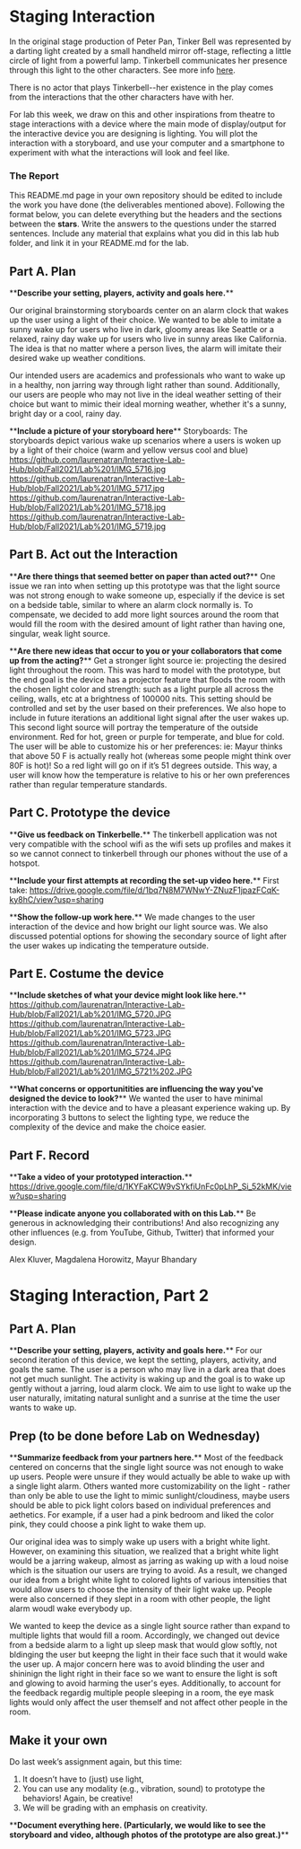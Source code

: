 

# Staging Interaction

In the original stage production of Peter Pan, Tinker Bell was represented by a darting light created by a small handheld mirror off-stage, reflecting a little circle of light from a powerful lamp. Tinkerbell communicates her presence through this light to the other characters. See more info [here](https://en.wikipedia.org/wiki/Tinker_Bell). 

There is no actor that plays Tinkerbell--her existence in the play comes from the interactions that the other characters have with her.

For lab this week, we draw on this and other inspirations from theatre to stage interactions with a device where the main mode of display/output for the interactive device you are designing is lighting. You will plot the interaction with a storyboard, and use your computer and a smartphone to experiment with what the interactions will look and feel like. 


### The Report
This README.md page in your own repository should be edited to include the work you have done (the deliverables mentioned above). Following the format below, you can delete everything but the headers and the sections between the **stars**. Write the answers to the questions under the starred sentences. Include any material that explains what you did in this lab hub folder, and link it in your README.md for the lab.


## Part A. Plan 


\*\***Describe your setting, players, activity and goals here.**\*\*

Our original brainstorming storyboards center on an alarm clock that wakes up the user using a light of their choice. We wanted to be able to imitate a sunny wake up for users who live in dark, gloomy areas like Seattle or a relaxed, rainy day wake up for users who live in sunny areas like California. The idea is that no matter where a person lives, the alarm will imitate their desired wake up weather conditions.

 Our intended users are academics and professionals who want to wake up in a healthy, non jarring way through light rather than sound. Additionally, our users are people who may not live in the ideal weather setting of their choice but want to mimic their ideal morning weather, whether it's a sunny, bright day or a cool, rainy day. 


\*\***Include a picture of your storyboard here**\*\*
Storyboards: 
The storyboards depict various wake up scenarios where a users is woken up by a light of their choice (warm and yellow versus cool and blue)
https://github.com/laurenatran/Interactive-Lab-Hub/blob/Fall2021/Lab%201/IMG_5716.jpg 
https://github.com/laurenatran/Interactive-Lab-Hub/blob/Fall2021/Lab%201/IMG_5717.jpg
https://github.com/laurenatran/Interactive-Lab-Hub/blob/Fall2021/Lab%201/IMG_5718.jpg
https://github.com/laurenatran/Interactive-Lab-Hub/blob/Fall2021/Lab%201/IMG_5719.jpg



## Part B. Act out the Interaction

\*\***Are there things that seemed better on paper than acted out?**\*\*
One issue we ran into when setting up this prototype was that the light source was not strong enough to wake someone up, especially if the device is set on a bedside table, similar to where an alarm clock normally is. To compensate, we decided to add more light sources around the room that would fill the room with the desired amount of light rather than having one, singular, weak light source. 

\*\***Are there new ideas that occur to you or your collaborators that come up from the acting?**\*\*
Get a stronger light source ie: projecting the desired light throughout the room. This was hard to model with the prototype, but the end goal is the device has a projector feature that floods the room with the chosen light color and strength: such as a light purple all across the ceiling, walls, etc at a brightness of 100000 nits. This setting should be controlled and set by the user based on their preferences.
We also hope to include in future iterations an additional light signal after the user wakes up. This second light source will portray the temperature of the outside environment. Red for hot, green or purple for temperate, and blue for cold. The user will be able to customize his or her preferences: ie: Mayur thinks that above 50 F is actually really hot (whereas some people might think over 80F is hot)! So a red light will go on if it’s 51 degrees outside. This way, a user will know how the temperature is relative to his or her own preferences rather than regular temperature standards.


## Part C. Prototype the device

\*\***Give us feedback on Tinkerbelle.**\*\*
The tinkerbell application was not very compatible with the school wifi as the wifi sets up profiles and makes it so we cannot connect to tinkerbell through our phones without the use of a hotspot.


\*\***Include your first attempts at recording the set-up video here.**\*\*
First take: 
https://drive.google.com/file/d/1bq7N8M7WNwY-ZNuzF1jpazFCqK-ky8hC/view?usp=sharing

\*\***Show the follow-up work here.**\*\*
 We made changes to the user interaction of the device and how bright our light source was. We also discussed potential options for showing the secondary source of light after the user wakes up indicating the temperature outside.

## Part E. Costume the device


\*\***Include sketches of what your device might look like here.**\*\*
https://github.com/laurenatran/Interactive-Lab-Hub/blob/Fall2021/Lab%201/IMG_5720.JPG
https://github.com/laurenatran/Interactive-Lab-Hub/blob/Fall2021/Lab%201/IMG_5723.JPG
https://github.com/laurenatran/Interactive-Lab-Hub/blob/Fall2021/Lab%201/IMG_5724.JPG
https://github.com/laurenatran/Interactive-Lab-Hub/blob/Fall2021/Lab%201/IMG_5721%202.JPG

\*\***What concerns or opportunitities are influencing the way you've designed the device to look?**\*\*
We wanted the user to have minimal interaction with the device and to have a pleasant experience waking up. By incorporating 3 buttons to select the lighting type, we reduce the complexity of the device and make the choice easier. 

## Part F. Record

\*\***Take a video of your prototyped interaction.**\*\*
https://drive.google.com/file/d/1KYFaKCW9vSYkfiUnFc0pLhP_Si_52kMK/view?usp=sharing

\*\***Please indicate anyone you collaborated with on this Lab.**\*\*
Be generous in acknowledging their contributions! And also recognizing any other influences (e.g. from YouTube, Github, Twitter) that informed your design. 

Alex Kluver, Magdalena Horowitz, Mayur Bhandary



# Staging Interaction, Part 2 

## Part A. Plan 

\*\***Describe your setting, players, activity and goals here.**\*\*
For our second iteration of this device, we kept the setting, players, activity, and goals the same. The user is a person who may live in a dark area that does not get much sunlight. The activity is waking up and the goal is to wake up gently without a jarring, loud alarm clock. We aim to use light to wake up the user naturally, imitating natural sunlight and a sunrise at the time the user wants to wake up. 


## Prep (to be done before Lab on Wednesday)

\*\***Summarize feedback from your partners here.**\*\*
Most of the feedback centered on concerns that the single light source was not enough to wake up users. People were unsure if they would actually be able to wake up with a single light alarm. Others wanted more customizability on the light - rather than only be able to use the light to mimic sunlight/cloudiness, maybe users should be able to pick light colors based on individual preferences and aethetics. For example, if a user had a pink bedroom and liked the color pink, they could choose a pink light to wake them up. 

Our original idea was to simply wake up users with a bright white light. However, on examining this situation, we realized that a bright white light would be a jarring wakeup, almost as jarring as waking up with a loud noise which is the situation our users are trying to avoid. As a result, we changed our idea from a bright white light to colored lights of various intensities that would allow users to choose the intensity of their light wake up. People were also concerned if they slept in a room with other people, the light alarm woudl wake everybody up. 

We wanted to keep the device as a single light source rather than expand to multiple lights that would fill a room. Accordingly, we changed out device from a bedside alarm to a light up sleep mask that would glow softly, not bldinging the user but keepng the light in their face such that it would wake the user up. A major concern here was to avoid blinding the user and shininign the light right in their face so we want to ensure the light is soft and glowing to avoid harming the user's eyes. Additionally, to account for the feedback regardig multiple people sleeping in a room, the eye mask lights would only affect the user themself and not affect other people in the room. 

## Make it your own

Do last week’s assignment again, but this time: 
1) It doesn’t have to (just) use light, 
2) You can use any modality (e.g., vibration, sound) to prototype the behaviors! Again, be creative!
3) We will be grading with an emphasis on creativity. 

\*\***Document everything here. (Particularly, we would like to see the storyboard and video, although photos of the prototype are also great.)**\*\*
